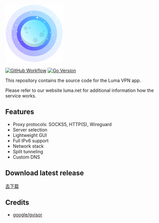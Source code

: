 ![LumaVPN](docs/icon.png)

[![GitHub Workflow][1]](https://github.com/lumavpn/luma/actions)
[![Go Version][2]](https://github.com/lumavpn/luma/blob/main/go.mod)

[1]: https://img.shields.io/github/actions/workflow/status/lumavpn/luma/release.yml?logo=github
[2]: https://img.shields.io/github/go-mod/go-version/lumavpn/luma?logo=go

This repository contains the source code for the Luma VPN app.

Please refer to our website luma.net for additional information how the service works.

## Features

- Proxy protocols: SOCKS5, HTTP(S), Wireguard
- Server selection
- Lightweight GUI
- Full IPv6 support
- Network stack
- Split tunneling
- Custom DNS

## Download latest release

[去下载](https://github.com/lumavpn/luma/releases)

## Credits

- [google/gvisor](https://github.com/google/gvisor)
